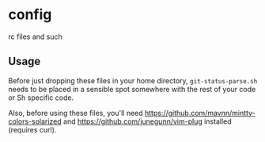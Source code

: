 # config
rc files and such

Usage
----

Before just dropping these files in your home directory, `git-status-parse.sh` needs to be placed in a sensible spot somewhere with the rest of your code or Sh specific code.

Also, before using these files, you'll need https://github.com/mavnn/mintty-colors-solarized and https://github.com/junegunn/vim-plug installed (requires curl).
